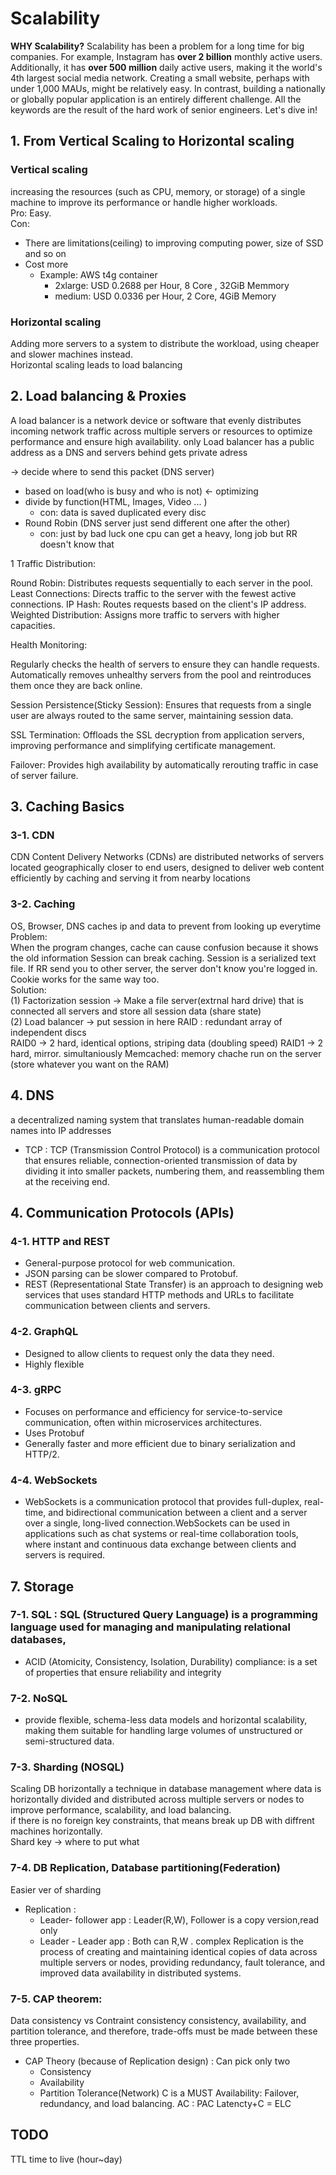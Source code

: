 # Scalability

**WHY Scalability?** Scalability has been a problem for a long time for big companies. For example, Instagram has **over 2 billion** monthly active users. Additionally, it has **over 500 million** daily active users, making it the world's 4th largest social media network. Creating a small website, perhaps with under 1,000 MAUs, might be relatively easy. In contrast, building a nationally or globally popular application is an entirely different challenge. All the keywords are the result of the hard work of senior engineers. Let's dive in!

## 1. From Vertical Scaling to Horizontal scaling
### Vertical scaling
increasing the resources (such as CPU, memory, or storage) of a single machine to improve its performance or handle higher workloads.  
Pro: Easy.  
Con: 
- There are limitations(ceiling) to improving computing power, size of SSD and so on
- Cost more
  + Example: AWS t4g container
    - 2xlarge: USD 0.2688 per Hour, 8 Core , 32GiB Memmory
    - medium: USD 0.0336 per Hour, 2 Core, 4GiB Memory

### Horizontal scaling
Adding more servers to a system to distribute the workload, using cheaper and slower machines instead.  
Horizontal scaling leads to load balancing

## 2. Load balancing & Proxies
A load balancer is a network device or software that evenly distributes incoming network traffic across multiple servers or resources to optimize performance and ensure high availability.
only Load balancer has a public address as a DNS
and servers behind gets private adress

-> decide where to send this packet (DNS server)
 - based on load(who is busy and who is not) <- optimizing
 - divide by function(HTML, Images, Video ... )
   + con: data is saved duplicated every disc
 - Round Robin (DNS server just send different one after the other)
   + con: just by bad luck one cpu can get a heavy, long job but RR doesn't know that
   
1 Traffic Distribution:

Round Robin: Distributes requests sequentially to each server in the pool.
Least Connections: Directs traffic to the server with the fewest active connections.
IP Hash: Routes requests based on the client's IP address.
Weighted Distribution: Assigns more traffic to servers with higher capacities.

Health Monitoring:

Regularly checks the health of servers to ensure they can handle requests.
Automatically removes unhealthy servers from the pool and reintroduces them once they are back online.

Session Persistence(Sticky Session):
Ensures that requests from a single user are always routed to the same server, maintaining session data.


SSL Termination:
Offloads the SSL decryption from application servers, improving performance and simplifying certificate management.

Failover:
Provides high availability by automatically rerouting traffic in case of server failure.
  
## 3. Caching Basics

### 3-1. CDN
CDN
Content Delivery Networks (CDNs) are distributed networks of servers located geographically closer to end users, designed to deliver web content efficiently by caching and serving it from nearby locations

### 3-2. Caching
OS, Browser, DNS caches ip and data to prevent from looking up everytime   
Problem:  
When the program changes, cache can cause confusion because it shows the old information
Session can break caching. Session is a serialized text file. If RR send you to other server, the server don't know you're logged in.  
Cookie works for the same way too.   
Solution:  
(1) Factorization session -> Make a file server(extrnal hard drive) that is connected all servers and store all session data (share state)  
(2) Load balancer -> put session in here 
RAID : redundant array of independent discs  
RAID0 -> 2 hard, identical options, striping data (doubling speed)
RAID1 -> 2 hard, mirror. simultaniously 
Memcached: memory chache run on the server (store whatever you want on the RAM)


## 4. DNS
a decentralized naming system that translates human-readable domain names into IP addresses
-  TCP : TCP (Transmission Control Protocol) is a communication protocol that ensures reliable, connection-oriented transmission of data by dividing it into smaller packets, numbering them, and reassembling them at the receiving end.


## 4. Communication Protocols (APIs)
### 4-1. HTTP and REST
  + General-purpose protocol for web communication. 
  + JSON parsing can be slower compared to Protobuf.
  + REST (Representational State Transfer) is an approach to designing web services that uses standard HTTP methods and URLs to facilitate communication between clients and servers.
### 4-2. GraphQL
  + Designed to allow clients to request only the data they need. 
  + Highly flexible
### 4-3. gRPC
  + Focuses on performance and efficiency for service-to-service communication, often within microservices architectures. 
  + Uses Protobuf
  + Generally faster and more efficient due to binary serialization and HTTP/2.
### 4-4. WebSockets
 + WebSockets is a communication protocol that provides full-duplex, real-time, and bidirectional communication between a client and a server over a single, long-lived connection.WebSockets can be used in applications such as chat systems or real-time collaboration tools, where instant and continuous data exchange between clients and servers is required.

## 7. Storage
### 7-1. SQL :  SQL (Structured Query Language) is a programming language used for managing and manipulating relational databases, 
  + ACID (Atomicity, Consistency, Isolation, Durability) compliance: is a set of properties that ensure reliability and integrity
### 7-2. NoSQL 
  + provide flexible, schema-less data models and horizontal scalability, making them suitable for handling large volumes of unstructured or semi-structured data.

### 7-3. Sharding (NOSQL) 
Scaling DB horizontally
a technique in database management where data is horizontally divided and distributed across multiple servers or nodes to improve performance, scalability, and load balancing.  
if there is no foreign key constraints, that means break up DB with diffrent machines horizontally.  
Shard key -> where to put what  

### 7-4. DB Replication, Database partitioning(Federation)
Easier ver of sharding
- Replication : 
  + Leader- follower app : Leader(R,W), Follower is a copy version,read only
  + Leader - Leader app : Both can R,W . complex
Replication is the process of creating and maintaining identical copies of data across multiple servers or nodes, providing redundancy, fault tolerance, and improved data availability in distributed systems.

### 7-5. CAP theorem:
Data consistency vs Contraint consistency
consistency, availability, and partition tolerance, and therefore, trade-offs must be made between these three properties.
- CAP Theory (because of Replication design) : Can pick only two
  + Consistency
  + Availability
  + Partition Tolerance(Network)
  C is a MUST
  Availability: Failover, redundancy, and load balancing.
  AC : PAC
  Latencty+C = ELC

## TODO
TTL
time to live (hour~day)